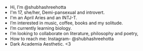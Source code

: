 - Hi, I’m @shubhashreehotta
- I'm 17, she/her, Demi-pansexual and introvert.
- I'm an April Aries and an INTJ-T.
- I’m interested in music, coffee, books and my solitude.
- I’m currently learning biology.
- I’m looking to collaborate on literature, philosophy and poetry,
- How to reach me: Instagram- @shubhashreehotta
- Dark Academia Aesthetic. <3
